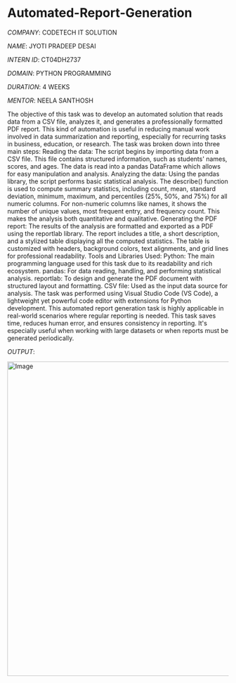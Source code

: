# Automated-Report-Generation

*COMPANY*: CODETECH IT SOLUTION

*NAME*: JYOTI PRADEEP DESAI

*INTERN ID*: CT04DH2737

*DOMAIN*: PYTHON PROGRAMMING

*DURATION*: 4 WEEKS

*MENTOR*: NEELA SANTHOSH

The objective of this task was to develop an automated solution that reads data from a CSV file, analyzes it, and generates a professionally formatted PDF report. This kind of automation is useful in reducing manual work involved in data summarization and reporting, especially for recurring tasks in business, education, or research.
The task was broken down into three main steps:
Reading the data: The script begins by importing data from a CSV file. This file contains structured information, such as students' names, scores, and ages. The data is read into a pandas DataFrame which allows for easy manipulation and analysis.
Analyzing the data: Using the pandas library, the script performs basic statistical analysis. The describe() function is used to compute summary statistics, including count, mean, standard deviation, minimum, maximum, and percentiles (25%, 50%, and 75%) for all numeric columns. For non-numeric columns like names, it shows the number of unique values, most frequent entry, and frequency count. This makes the analysis both quantitative and qualitative.
Generating the PDF report: The results of the analysis are formatted and exported as a PDF using the reportlab library. The report includes a title, a short description, and a stylized table displaying all the computed statistics. The table is customized with headers, background colors, text alignments, and grid lines for professional readability.
Tools and Libraries Used:
Python: The main programming language used for this task due to its readability and rich ecosystem.
pandas: For data reading, handling, and performing statistical analysis.
reportlab: To design and generate the PDF document with structured layout and formatting.
CSV file: Used as the input data source for analysis.
The task was performed using Visual Studio Code (VS Code), a lightweight yet powerful code editor with extensions for Python development.
This automated report generation task is highly applicable in real-world scenarios where regular reporting is needed. 
This task saves time, reduces human error, and ensures consistency in reporting. It's especially useful when working with large datasets or when reports must be generated periodically.

*OUTPUT*:

<img width="854" height="716" alt="Image" src="https://github.com/user-attachments/assets/b269339a-9df0-44c2-b0dd-3c56f00934a4" />
